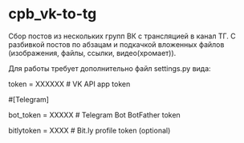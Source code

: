 # cpb_vk-to-tg

Сбор постов из нескольких групп ВК с трансляцией в канал ТГ. С разбивкой постов по абзацам и подкачкой вложенных файлов (изображения, файлы, ссылки, 
видео(хромает)).

Для работы требует дополнительно файл settings.py вида:

token = ХХХХХХ # VK API app token

#[Telegram]

bot_token = XXXXX # Telegram Bot BotFather token

bitlytoken = ХХХХ # Bit.ly profile token (optional)
